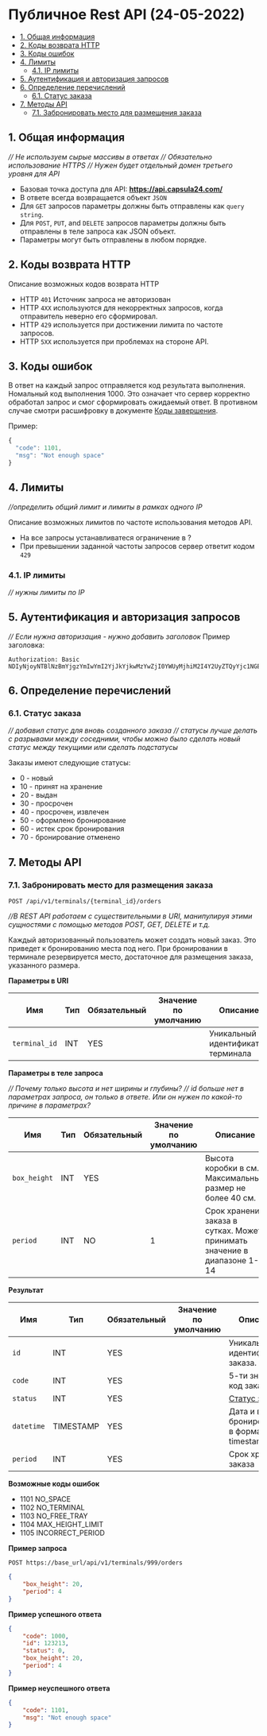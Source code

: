 # Публичное Rest API (24-05-2022)
<!-- TOC -->

- [1. Общая информация](#1-общая-информация)
- [2. Коды возврата HTTP](#2-коды-возврата-http)
- [3. Коды ошибок](#3-коды-ошибок)
- [4. Лимиты](#4-лимиты)
    - [4.1. IP лимиты](#41-ip-лимиты)
- [5. Аутентификация и авторизация запросов](#5-аутентификация-и-авторизация-запросов)
- [6. Определение перечислений](#6-определение-перечислений)
    - [6.1. Статус заказа](#61-статус-заказа)
- [7. Методы API](#7-методы-api)
    - [7.1. Забронировать место для размещения заказа](#71-забронировать-место-для-размещения-заказа)

<!-- /TOC -->

## 1. Общая информация

_// Не используем сырые массивы в ответах_
_// Обязательно использование HTTPS_
_// Нужен будет отдельный домен третьего уровня для API_

- Базовая точка доступа для API: **<https://api.capsula24.com/>**
- В ответе всегда возвращается объект `JSON`
- Для `GET` запросов параметры должны быть отправлены как `query string`.
- Для `POST`, `PUT`, and `DELETE` запросов параметры должны быть отправлены в теле запроса как JSON объект.
- Параметры могут быть отправлены в любом порядке.

## 2. Коды возврата HTTP

Описание возможных кодов возврата HTTP

- HTTP `401` Источник запроса не авторизован
- HTTP `4XX` используются для некорректных запросов, когда отправитель неверно его сформировал.
- HTTP `429` используется при достижении лимита по частоте запросов.
- HTTP `5XX` используется при проблемах на стороне API.

## 3. Коды ошибок

В ответ на каждый запрос отправляется код результата выполнения.
Номальный код выполнения 1000. Это означает что сервер корректно обработал запрос и смог сформировать ожидаемый ответ. В противном случае смотри расшифровку в документе [Коды завершения](./errors.md).

Пример:

```javascript
{
  "code": 1101,
  "msg": "Not enough space"
}
```

## 4. Лимиты

_//определить общий лимит и лимиты в рамках одного IP_

Описание возможных лимитов по частоте использования методов API.

- На все запросы устанавливатеся ограничение в ?
- При превышении заданной частоты запросов сервер ответит кодом `429`

### 4.1. IP лимиты

_// нужны лимиты по IP_

## 5. Аутентификация и авторизация запросов

_// Если нужна авторизация - нужно добавить заголовок_
Пример заголовка:
```https
Authorization: Basic NDIyNjoyNTBlNzBmYjgzYmIwYmI2YjJkYjkwMzYwZjI0YWUyMjhiM2I4Y2UyZTQyYjc1NGEzNDZhZGYyMmZhYzdkMjJl
```

## 6. Определение перечислений

### 6.1. Статус заказа

_// добавил статус для вновь созданного заказа_
_// статусы лучше делать с разрывами между соседними, чтобы можно было сделать новый статус между текущими или сделать подстатусы_

Заказы имеют следующие статусы:

- 0 - новый
- 10 - принят на хранение
- 20 - выдан
- 30 - просрочен
- 40 - просрочен, извлечен
- 50 - оформлено бронирование
- 60 - истек срок бронирования
- 70 - бронирование отменено

## 7. Методы API

### 7.1. Забронировать место для размещения заказа

```text
POST /api/v1/terminals/{terminal_id}/orders
```

_//В REST API работаем с существительными в URI, манипулируя этими сущностями с помощью методов POST, GET, DELETE и т.д._

Каждый авторизованный пользователь может создать новый заказ. Это приведет к бронированию места под него.
При бронировании в терминале резервируется место, достаточное для размещения заказа, указанного размера.

**Параметры в URI**

Имя | Тип | Обязательный | Значение по умолчанию | Описание
------------ | ------------ | ------------ | ---------- |------------
`terminal_id` | INT | YES | | Уникальный идентификатор терминала

**Параметры в теле запроса**

_// Почему только высота и нет ширины и глубины?_
_// id больше нет в параметрах запроса, он только в ответе. Или он нужен по какой-то причине в параметрах?_

Имя | Тип | Обязательный | Значение по умолчанию | Описание
------------ | ------------ | ------------ | ---------- |------------
`box_height` | INT | YES | | Высота коробки в см. Максимальный размер не более 40 см.
`period` | INT | NO | 1 | Срок хранения заказа в сутках. Может принимать значение в диапазоне 1-14

**Результат**

Имя | Тип | Обязательный | Значение по умолчанию | Описание
------------ | ------------ | ------------ | ---------- |------------
`id` | INT | YES | | Уникальный идентификатор заказа.
`code` | INT | YES | | 5-ти значный код заказа
`status` | INT | YES | | [Статус заказа](#61-статус-заказа)
`datetime` | TIMESTAMP | YES | | Дата и время бронирования в формате timestamp
`period` | INT | YES | | Срок хранения заказа

**Возможные коды ошибок**

- 1101 NO_SPACE
- 1102 NO_TERMINAL
- 1103 NO_FREE_TRAY
- 1104 MAX_HEIGHT_LIMIT
- 1105 INCORRECT_PERIOD

**Пример запроса**

`POST https://base_url/api/v1/terminals/999/orders`

```json
{
    "box_height": 20,
    "period": 4
}
```

**Пример успешного ответа**

```json
{
    "code": 1000, 
    "id": 123213,
    "status": 0,
    "box_height": 20,
    "period": 4
}
```

**Пример неуспешного ответа**

```json
{
    "code": 1101,
    "msg": "Not enough space"
}
```
